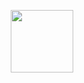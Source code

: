 <p align="center">
<img src="https://media.giphy.com/media/WUlplcMpOCEmTGBtBW/giphy.gif" width="100">
